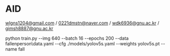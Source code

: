 # AID
wlgns1204@gmail.com / 0221dmstn@naver.com / wdk6936@gnu.ac.kr / gimsh8887@gnu.ac.kr

python train.py --img 640 --batch 16 --epochs 200 --data fallenperson\data.yaml --cfg ./models/yolov5s.yaml --weights yolov5s.pt --name fall
